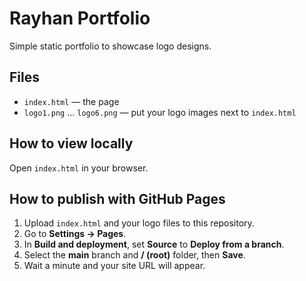 
# Rayhan Portfolio

Simple static portfolio to showcase logo designs.

## Files
- `index.html` — the page
- `logo1.png` … `logo6.png` — put your logo images next to `index.html`

## How to view locally
Open `index.html` in your browser.

## How to publish with GitHub Pages
1. Upload `index.html` and your logo files to this repository.
2. Go to **Settings → Pages**.
3. In **Build and deployment**, set **Source** to **Deploy from a branch**.
4. Select the **main** branch and **/ (root)** folder, then **Save**.
5. Wait a minute and your site URL will appear.
